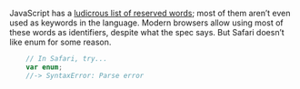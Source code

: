 JavaScript has a [ludicrous list of reserved words](https://developer.mozilla.org/en/Core_JavaScript_1.5_Reference/Reserved_Words); most of them aren’t even used as keywords in the language. Modern browsers allow using most of these words as identifiers, despite what the spec says. But Safari doesn’t like enum for some reason.

``` javascript
    // In Safari, try...
    var enum;
    //-> SyntaxError: Parse error
```
